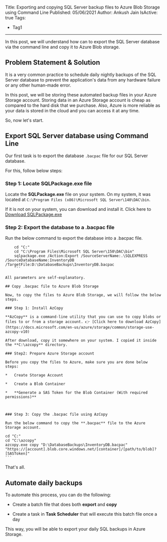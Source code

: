 Title: Exporting and copying SQL Server backup files to Azure Blob Storage using Command Line
Published: 05/06/2021
Author: Ankush Jain
IsActive: true
Tags:
  - Tag1
---
In this post, we will understand how can to export the SQL Server database via the command line and copy it to Azure Blob storage.

## Problem Statement & Solution

It is a very common practice to schedule daily nightly backups of the SQL Server database to prevent the application's data from any hardware failure or any other human-made error. 

In this post, we will be storing these automated backup files in your Azure Storage account. Storing data in an Azure Storage account is cheap as compared to the hard disk that we purchase. Also, Azure is more reliable as your data is stored in the cloud and you can access it at any time.

So, now let's start.

## Export SQL Server database using Command Line

Our first task is to export the database `.bacpac` file for our SQL Server database.

For this, follow below steps:

### Step 1: Locate SQLPackage.exe file

Locate the **SQLPackage.exe** file on your system. On my system, it was located at `C:\Program Files (x86)\Microsoft SQL Server\140\DAC\bin`.

If it is not on your system, you can download and install it. Click here to [Download SQLPackage.exe](https://docs.microsoft.com/en-us/sql/tools/sqlpackage/sqlpackage-download?view=sql-server-ver15#get-sqlpackage-for-windows)

### Step 2: Export the database to a .bacpac file

Run the below command to export the database into a .bacpac file.

```
    cd "C:"
    cd "C:\Program Files\Microsoft SQL Server\150\DAC\bin"
    sqlpackage.exe /Action:Export /SourceServerName:.\SQLEXPRESS /SourceDatabaseName:InventoryDB /TargetFile:D:\DatabaseBackups\InventoryDB.bacpac
    ```

All parameters are self-explanatory.

## Copy .bacpac file to Azure Blob Storage

Now, to copy the files to Azure Blob Storage, we will follow the below steps.

### Step 1: Install AzCopy

**AzCopy** is a command-line utility that you can use to copy blobs or files to or from a storage account. 👉 [Click here to download AzCopy](https://docs.microsoft.com/en-us/azure/storage/common/storage-use-azcopy-v10)

After download, copy it somewhere on your system. I copied it inside the **C:\azcopy** directory.

### Step2: Prepare Azure Storage account

Before you copy the files to Azure, make sure you are done below steps:

*   Create Storage Account

*   Create a Blob Container

*   **Generate a SAS Token for the Blob Container (With required permissions)**



### Step 3: Copy the .bacpac file using AzCopy

Run the below command to copy the **.bacpac** file to the Azure Storage account.

```
    cd "C:"
    cd "C:\azcopy"
    azcopy.exe copy "D:\DatabaseBackups\InventoryDB.bacpac"  "https://[account].blob.core.windows.net/[container]/[path/to/blob]?[SASToken]"
    ```

That's all.

## Automate daily backups

To automate this process, you can do the following:

*   Create a batch file that does both **export** and **copy**

*   Create a task in **Task Scheduler** that will execute this batch file once a day



This way, you will be able to export your daily SQL backups in Azure Storage.

                